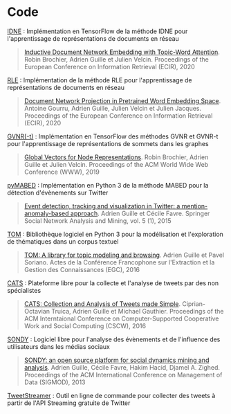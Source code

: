 # Code

[IDNE](https://github.com/brochier/idne) : Implémentation en TensorFlow de la méthode IDNE pour l'apprentissage de représentations de documents en réseau

> [Inductive Document Network Embedding with Topic-Word Attention](https://arxiv.org/pdf/2001.03369.pdf). Robin Brochier, Adrien Guille et Julien Velcin. Proceedings of the European Conference on Information Retrieval (ECIR), 2020

[RLE](https://github.com/AntoineGourru/DNEmbedding) : Implémentation de la méthode RLE pour l'apprentissage de représentations de documents en réseau

> [Document Network Projection in Pretrained Word Embedding Space](https://arxiv.org/pdf/2001.05727.pdf). Antoine Gourru, Adrien Guille, Julien Velcin et Julien Jacques. Proceedings of the European Conference on Information Retrieval (ECIR), 2020

[GVNR(-t)](https://github.com/brochier/gvnr) : Implémentation en TensorFlow des méthodes GVNR et GVNR-t pour l'apprentissage de représentations de sommets dans les graphes

> [Global Vectors for Node Representations](https://arxiv.org/pdf/1902.11004.pdf). Robin Brochier, Adrien Guille et Julien Velcin. Proceedings of the ACM World Wide Web Conference (WWW), 2019

[pyMABED](https://github.com/AdrienGuille/pyMABED) : Implémentation en Python 3 de la méthode MABED pour la détection d'évènements sur Twitter

> [Event detection, tracking and visualization in Twitter: a mention-anomaly-based approach](http://arxiv.org/pdf/1505.05657.pdf). Adrien Guille et Cécile Favre. Springer Social Network Analysis and Mining, vol. 5 (1), 2015

[TOM](https://github.com/AdrienGuille/TOM) : Bibliothèque logiciel en Python 3 pour la modélisation et l'exploration de thématiques dans un corpus textuel

>[TOM: A library for topic modeling and browsing](http://mediamining.univ-lyon2.fr/people/guille/publications/egc2016_demo.pdf). Adrien Guille et Pavel Soriano. Actes de la Conférence Francophone sur l'Extraction et la Gestion des Connaissances (EGC), 2016

[CATS](https://github.com/CATS-Project) : Plateforme libre pour la collecte et l'analyse de tweets par des non spécialistes

> [CATS: Collection and Analysis of Tweets made Simple](http://mediamining.univ-lyon2.fr/people/guille/publications/cscw16.pdf). Ciprian-Octavian Truica, Adrien Guille et Michael Gauthier. Proceedings of the ACM Interntaional Conference on Computer-Supported Cooperative Work and Social Computing (CSCW), 2016

[SONDY](https://github.com/AdrienGuille/SONDY) : Logiciel libre pour l'analyse des évènements et de l'influence des utilisateurs dans les médias sociaux

> [SONDY: an open source platform for social dynamics mining and analysis](http://mediamining.univ-lyon2.fr/people/guille/publications/sigmod13.pdf). Adrien Guille, Cécile Favre, Hakim Hacid, Djamel A. Zighed. Proceedings of the ACM International Conference on Management of Data (SIGMOD), 2013

[TweetStreamer](https://github.com/AdrienGuille/TweetStreamer) : Outil en ligne de commande pour collecter des tweets à partir de l'API Streaming gratuite de Twitter
